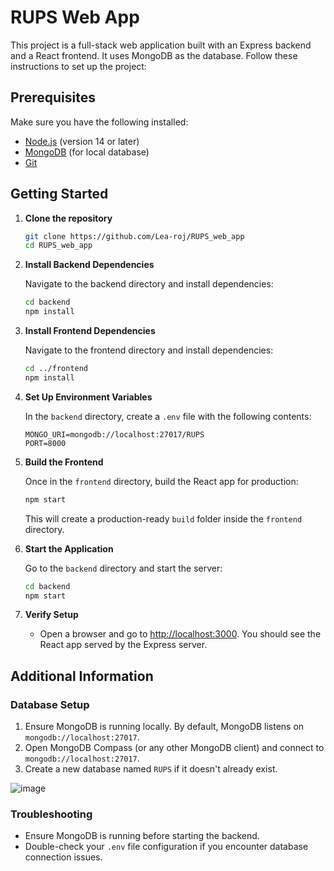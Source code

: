# RUPS Web App

This project is a full-stack web application built with an Express backend and a React frontend. It uses MongoDB as the database. Follow these instructions to set up the project:

## Prerequisites

Make sure you have the following installed:
- [Node.js](https://nodejs.org/) (version 14 or later)
- [MongoDB](https://www.mongodb.com/try/download/community) (for local database)
- [Git](https://git-scm.com/)

## Getting Started

1. **Clone the repository**

   ```bash
   git clone https://github.com/Lea-roj/RUPS_web_app
   cd RUPS_web_app
   ```

2. **Install Backend Dependencies**

   Navigate to the backend directory and install dependencies:

   ```bash
   cd backend
   npm install
   ```

3. **Install Frontend Dependencies**

   Navigate to the frontend directory and install dependencies:

   ```bash
   cd ../frontend
   npm install
   ```

4. **Set Up Environment Variables**

   In the `backend` directory, create a `.env` file with the following contents:

   ```plaintext
   MONGO_URI=mongodb://localhost:27017/RUPS
   PORT=8000
   ```

5. **Build the Frontend**

   Once in the `frontend` directory, build the React app for production:

   ```bash
   npm start
   ```

   This will create a production-ready `build` folder inside the `frontend` directory.

6. **Start the Application**

   Go to the `backend` directory and start the server:

   ```bash
   cd backend
   npm start
   ```

7. **Verify Setup**

   - Open a browser and go to [http://localhost:3000](http://localhost:3000). You should see the React app served by the Express server.

## Additional Information

### Database Setup

1. Ensure MongoDB is running locally. By default, MongoDB listens on `mongodb://localhost:27017`.
2. Open MongoDB Compass (or any other MongoDB client) and connect to `mongodb://localhost:27017`.
3. Create a new database named `RUPS` if it doesn't already exist.

![image](https://github.com/user-attachments/assets/2e567cbc-fe77-4d2e-bc38-7330cc2be56d)

### Troubleshooting

- Ensure MongoDB is running before starting the backend.
- Double-check your `.env` file configuration if you encounter database connection issues.


